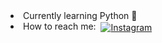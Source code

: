 <li>
  <span>
  Currently learning Python 🐍
  </span>
</li>
<li>
  <span>
    How to reach me:&nbsp;
    <a href="https://www.instagram.com/var.iabile/">
      <img align="center" src="https://i.gifer.com/2mvh.gif" alt="Instagram">
    </a>
  </span>
</li>
<!--
**IreneVarisco/IreneVarisco** is a ✨ _special_ ✨ repository because its `README.md` (this file) appears on your GitHub profile.

Here are some ideas to get you started:

- 🔭 I’m currently working on ...
- 🌱 I’m currently learning ...
- 👯 I’m looking to collaborate on ...
- 🤔 I’m looking for help with ...
- 💬 Ask me about ...
- 📫 How to reach me: ...
- 😄 Pronouns: ...
- ⚡ Fun fact: ...
-->
